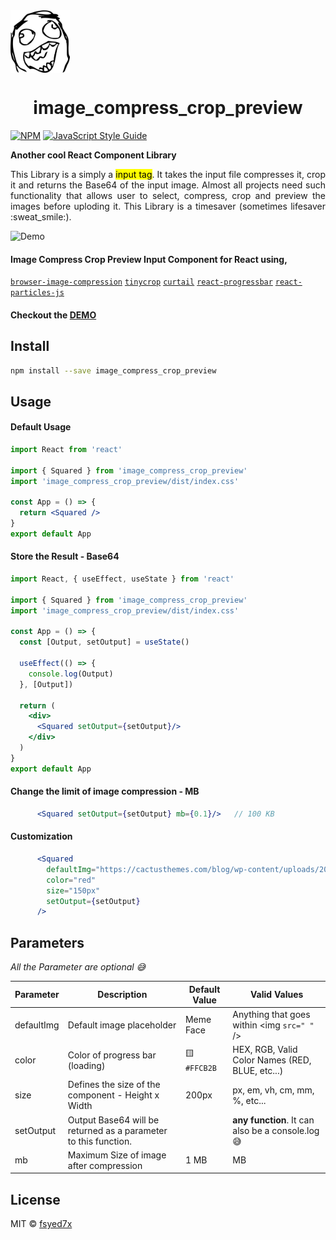 <img src="default.svg" align="center" height='100' width='' />

<h1 align='center'>image_compress_crop_preview</h1>

[![NPM](https://img.shields.io/npm/v/image_compress_crop_preview.svg)](https://www.npmjs.com/package/image_compress_crop_preview) [![JavaScript Style Guide](https://img.shields.io/badge/code_style-standard-brightgreen.svg)](https://standardjs.com)

__Another cool React Component Library__ 

<p style='text-align:justify'>This Library is a simply a <mark>input tag</mark>. It takes the input file compresses it, crop it and returns the Base64 of the input image. Almost all projects need such functionality that allows user to select, compress, crop and preview the images before uploding it. This Library is a timesaver (sometimes lifesaver :sweat_smile:).</p>

![Demo](demo.gif)

#### Image Compress Crop Preview Input Component for React using, 
[`browser-image-compression`](https://www.npmjs.com/package/browser-image-compression) [`tinycrop`](https://www.npmjs.com/package/browser-image-compression) [`curtail`](https://www.npmjs.com/package/browser-image-compression) [`react-progressbar`](https://www.npmjs.com/package/browser-image-compression) [`react-particles-js`](https://www.npmjs.com/package/browser-image-compression)

#### Checkout the [DEMO](https://1dthizajchmucopxjhxata-on.drv.tw/build/)

## Install

```bash
npm install --save image_compress_crop_preview
```

## Usage

#### Default Usage
```jsx
import React from 'react'

import { Squared } from 'image_compress_crop_preview'
import 'image_compress_crop_preview/dist/index.css'

const App = () => {
  return <Squared />
}
export default App

```

#### Store the Result - Base64 
```jsx
import React, { useEffect, useState } from 'react'

import { Squared } from 'image_compress_crop_preview'
import 'image_compress_crop_preview/dist/index.css'

const App = () => {
  const [Output, setOutput] = useState()
  
  useEffect(() => {
    console.log(Output)
  }, [Output])

  return (
    <div>
      <Squared setOutput={setOutput}/>
    </div>
  )
}
export default App

```

#### Change the limit of image compression - MB
```jsx
      <Squared setOutput={setOutput} mb={0.1}/>   // 100 KB

```

#### Customization
```jsx
      <Squared 
        defaultImg="https://cactusthemes.com/blog/wp-content/uploads/2018/01/tt_avatar_small.jpg" 
        color="red" 
        size="150px" 
        setOutput={setOutput}
      />

```

## Parameters 
*All the Parameter are optional :sweat_smile:*

Parameter | Description | Default Value | Valid Values
------------ | ------------- | ------------- | -------------
defaultImg | Default image placeholder | Meme Face | Anything that goes within <img `src=" "` />
color | Color of progress bar (loading) | :yellow_square:`#FFCB2B` | HEX, RGB, Valid Color Names (RED, BLUE, etc...)
size | Defines the size of the component - Height x Width | 200px | px, em, vh, cm, mm, %, etc...
setOutput | Output Base64 will be returned as a parameter to this function. |  | __any function__. It can also be a console.log :sweat_smile:
  mb | Maximum Size of image after compression | 1 MB | MB

## License

MIT © [fsyed7x](https://github.com/fsyed7x)
